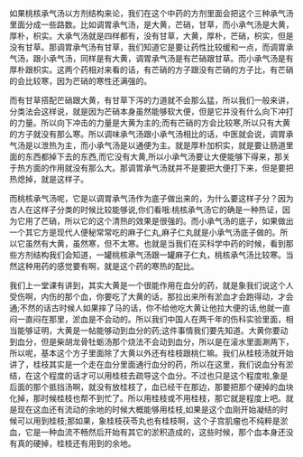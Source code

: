 如果桃核承气汤以方剂结构来论，我们在这个中药的方剂里面会把这个三种承气汤里面分成一些路数。比如调胃承气汤，是大黄，芒硝，甘草，而小承气汤是大黄，厚朴，枳实。大承气汤就是四样都有，没有甘草，大黄，厚朴，芒硝，枳实，但是没有甘草。那调胃承气汤有甘草，我们知道它是要让药性比较缓和一点，而调胃承气汤，跟小承气汤，同样是有大黄，调胃承气汤是有芒硝跟甘草。而小承气汤是有厚朴跟枳实。这两个药相对来看的话，有芒硝的方子跟没有芒硝的方子比，有芒硝的会比较寒，因为芒硝的寒性还满强的。

而有甘草搭配芒硝跟大黄，有甘草下泻的力道就不会那么猛，所以我们一般来讲，分类法会这样说，就是因为芒硝本身虽然能够软大便，但是它并没有什么向下冲打的力量。所以向下冲击的力量是大黄为主的;而有芒硝的方会比较寒,所以只有大黄的方子就没有那么寒。所以调味承气汤跟小承气汤相比的话，中医就会说，调胃承气汤是以泄热为主，而小承气汤是以通便为主。就是厚朴加枳实，就是要让肠道里面的东西都掉下去的东西,而它没有大黄,所以小承气汤要让大便能够下得来，那关于热方面的作用就没有那么大。那调胃承气汤就并不是要把大便打下来，但是要把热熄掉，就是这样子。

而桃核承气汤呢，它是以调胃承气汤作为底子做出来的，为什么要这样子分？因为古人在这样子分类的时候比较能够说,你们看哦:桃核承气汤它的确是一种热证，因为它用了芒硝，所以它的这个清热的效果是很强的。而小承气汤的底子，如果做出一个其它方是现代人便秘常常吃的麻子仁丸,麻子仁丸就是小承气汤底子做的。所以它虽然有大黄，虽然寒，但不太寒。也就是当我们在买科学中药的时候，看到那些方剂结构我们会知道，一罐桃核承气汤跟一罐麻子仁丸，桃核承气汤比较寒。当然这种用药的感觉要有啊，就是这个药的寒热的配比。

我们上一堂课有讲到，其实大黄是一个很能作用在血分的药，就是象我们说这个人受伤啊，内伤的那个血，你要吃了大黄的话，那拉出来所有淤血才会跑得动，才会通;不然的话古时候人如果摔了马的话，你不给他吃大黄让他拉大便的话,他就一直闷一直闷在那里，淤血是不会动的。所以我们中国人在两千年的伤科实验里面，相当能够证明，大黄是一帖能够动到血分的药;这件事情我们要先知道。大黄你要动到血分，但是柴胡龙骨牡蛎汤那个烧法不会动到血分，所以是在滚水里面涮两下，所以呢，基本这个方子里面除了大黄以外还有桂枝跟桃仁嘛。我们从桂枝汤就开始讲了，桂枝其实是一个走在血分里面通行血分的药，所以在这里，我们说血分有淤结，在这个程度的话才可以用桂枝去疏导这个血分。不过也只是这个程度啦,象是后面的那个抵挡汤啊，就没有放桂枝了，血已经干在那边，那要把那个硬掉的血块化掉，那时候桂枝也帮不到忙了。所以用桂枝或不用桂枝，那它就是程度上吧。就是现在这血还有流动的余地的时候大概能够用桂枝,如果是这个血刚开始凝结的时候可以用到桂枝;那如果，象桂枝茯苓丸也有桂枝啊，这个子宫肌瘤也不纯粹是淤血，它是一种血流不畅然后开始有其它的淤积造成的，这些时候，那个血本身还没有真的硬掉，桂枝还有用到的余地。
